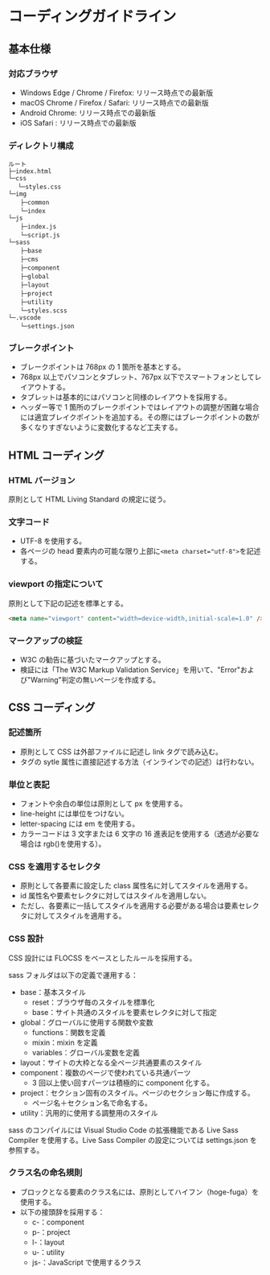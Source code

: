 # コーディングガイドライン

## 基本仕様

### 対応ブラウザ

- Windows Edge / Chrome / Firefox: リリース時点での最新版
- macOS Chrome / Firefox / Safari: リリース時点での最新版
- Android Chrome: リリース時点での最新版
- iOS Safari : リリース時点での最新版

### ディレクトリ構成

```
ルート
├─index.html
└─css
 　└─styles.css
└─img
　　├─common
　　└─index
└─js
　　├─index.js
　　└─script.js
└─sass
　　├─base
　　├─cms
　　├─component
　　├─global
　　├─layout
　　├─project
　　├─utility
　　└─styles.scss
└─.vscode
　　└─settings.json
```

### ブレークポイント

- ブレークポイントは 768px の 1 箇所を基本とする。
- 768px 以上でパソコンとタブレット、767px 以下でスマートフォンとしてレイアウトする。
- タブレットは基本的にはパソコンと同様のレイアウトを採用する。
- ヘッダー等で 1 箇所のブレークポイントではレイアウトの調整が困難な場合には適宜ブレイクポイントを追加する。その際にはブレークポイントの数が多くなりすぎないように変数化するなど工夫する。

## HTML コーディング

### HTML バージョン

原則として HTML Living Standard の規定に従う。

### 文字コード

- UTF-8 を使用する。
- 各ページの head 要素内の可能な限り上部に`<meta charset="utf-8">`を記述する。

### viewport の指定について

原則として下記の記述を標準とする。

```html
<meta name="viewport" content="width=device-width,initial-scale=1.0" />
```

### マークアップの検証

- W3C の勧告に基づいたマークアップとする。
- 検証には「The W3C Markup Validation Service」を用いて、"Error"および"Warning"判定の無いページを作成する。

## CSS コーディング

### 記述箇所

- 原則として CSS は外部ファイルに記述し link タグで読み込む。
- タグの sytle 属性に直接記述する方法（インラインでの記述）は行わない。

### 単位と表記

- フォントや余白の単位は原則として px を使用する。
- line-height には単位をつけない。
- letter-spacing には em を使用する。
- カラーコードは 3 文字または 6 文字の 16 進表記を使用する（透過が必要な場合は rgb()を使用する）。

### CSS を適用するセレクタ

- 原則として各要素に設定した class 属性名に対してスタイルを適用する。
- id 属性名や要素セレクタに対してはスタイルを適用しない。
- ただし、各要素に一括してスタイルを適用する必要がある場合は要素セレクタに対してスタイルを適用する。

### CSS 設計

CSS 設計には FLOCSS をベースとしたルールを採用する。

sass フォルダは以下の定義で運用する：

- base：基本スタイル
  - reset：ブラウザ毎のスタイルを標準化
  - base：サイト共通のスタイルを要素セレクタに対して指定
- global：グローバルに使用する関数や変数
  - functions：関数を定義
  - mixin：mixin を定義
  - variables：グローバル変数を定義
- layout：サイトの大枠となる全ページ共通要素のスタイル
- component：複数のページで使われている共通パーツ
  - 3 回以上使い回すパーツは積極的に component 化する。
- project：セクション固有のスタイル。ページのセクション毎に作成する。
  - ページ名＋セクション名で命名する。
- utility：汎用的に使用する調整用のスタイル

sass のコンパイルには Visual Studio Code の拡張機能である Live Sass Compiler を使用する。Live Sass Compiler の設定については settings.json を参照する。

### クラス名の命名規則

- ブロックとなる要素のクラス名には、原則としてハイフン（hoge-fuga）を使用する。
- 以下の接頭辞を採用する：
  - c-：component
  - p-：project
  - l-：layout
  - u-：utility
  - js-：JavaScript で使用するクラス
